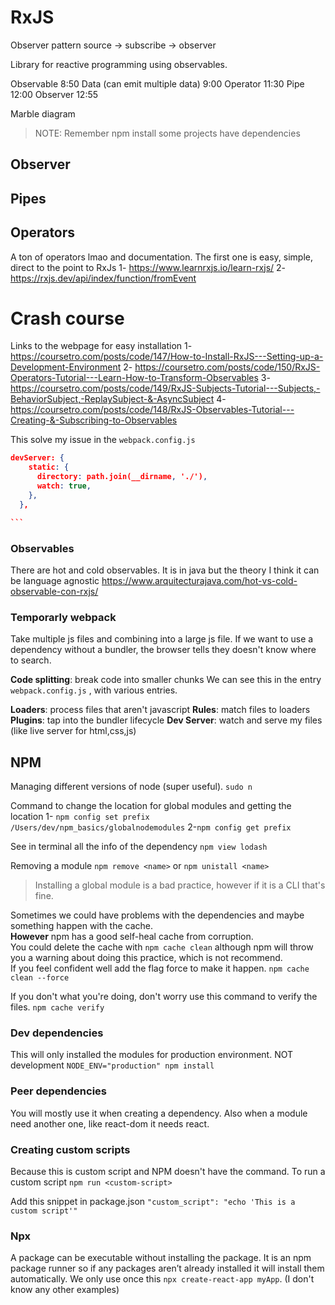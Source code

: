# RxJS

Observer pattern source -> subscribe -> observer

Library for reactive programming using observables.

Observable 8:50
Data (can emit multiple data) 9:00
Operator 11:30
Pipe 12:00
Observer 12:55

Marble diagram

> NOTE: Remember npm install some projects have dependencies

## Observer

## Pipes

## Operators

A ton of operators lmao and documentation. The first one is easy, simple, direct to the point to RxJs
1- https://www.learnrxjs.io/learn-rxjs/
2- https://rxjs.dev/api/index/function/fromEvent

# Crash course

Links to the webpage for easy installation
1- https://coursetro.com/posts/code/147/How-to-Install-RxJS---Setting-up-a-Development-Environment
2- https://coursetro.com/posts/code/150/RxJS-Operators-Tutorial---Learn-How-to-Transform-Observables
3- https://coursetro.com/posts/code/149/RxJS-Subjects-Tutorial---Subjects,-BehaviorSubject,-ReplaySubject-&-AsyncSubject
4- https://coursetro.com/posts/code/148/RxJS-Observables-Tutorial---Creating-&-Subscribing-to-Observables

This solve my issue in the `webpack.config.js`

````json
devServer: {
    static: {
      directory: path.join(__dirname, './'),
      watch: true,
    },
  },

```
````

### Observables

There are hot and cold observables.
It is in java but the theory I think it can be language agnostic
https://www.arquitecturajava.com/hot-vs-cold-observable-con-rxjs/

### Temporarly webpack

Take multiple js files and combining into a large js file.
If we want to use a dependency without a bundler, the browser tells they doesn't know where to search.

**Code splitting**: break code into smaller chunks
We can see this in the entry `webpack.config.js`
, with various entries.

**Loaders**: process files that aren't javascript
**Rules**: match files to loaders
**Plugins**: tap into the bundler lifecycle
**Dev Server**: watch and serve my files (like live server for html,css,js)

## NPM

Managing different versions of node (super useful).
`sudo n`

Command to change the location for global modules and getting the location
1- `npm config set prefix /Users/dev/npm_basics/globalnodemodules`
2-`npm config get prefix`

See in terminal all the info of the dependency
`npm view lodash`

Removing a module
`npm remove <name>` or `npm unistall <name>`

> Installing a global module is a bad practice, however if it is a CLI that's fine.

Sometimes we could have problems with the dependencies and maybe something happen with the cache. <br>
**However** npm has a good self-heal cache from corruption.<br>
You could delete the cache with `npm cache clean` although npm will throw you a warning about doing this practice, which is not recommend. <br>
If you feel confident well add the flag force to make it happen. `npm cache clean --force`

If you don't what you're doing, don't worry use this command to verify the files. `npm cache verify`

### Dev dependencies

This will only installed the modules for production environment. NOT development
`NODE_ENV="production" npm install`

### Peer dependencies

You will mostly use it when creating a dependency. Also when a module need another one, like react-dom it needs react.

### Creating custom scripts

Because this is custom script and NPM doesn't have the command.
To run a custom script `npm run <custom-script>`

Add this snippet in package.json `"custom_script": "echo 'This is a custom script'"`

### Npx

A package can be executable without installing the package. It is an npm package runner so if any packages aren’t already installed it will install them automatically.
We only use once this `npx create-react-app myApp`. (I don't know any other examples)

